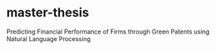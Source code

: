 # master-thesis
Predicting Financial Performance of Firms through Green Patents using Natural Language Processing
